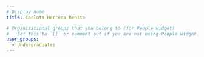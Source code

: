 ```yaml
---
# Display name
title: Carlota Herrera Benito

# Organizational groups that you belong to (for People widget)
#   Set this to `[]` or comment out if you are not using People widget.
user_groups:
  - Undergraduates
---
```

